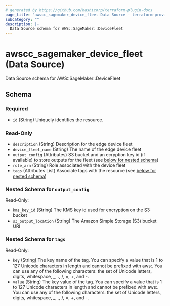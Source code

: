 ```yaml
---
# generated by https://github.com/hashicorp/terraform-plugin-docs
page_title: "awscc_sagemaker_device_fleet Data Source - terraform-provider-awscc"
subcategory: ""
description: |-
  Data Source schema for AWS::SageMaker::DeviceFleet
---
```


# awscc_sagemaker_device_fleet (Data Source)

Data Source schema for AWS::SageMaker::DeviceFleet



<!-- schema generated by tfplugindocs -->
## Schema

### Required

- `id` (String) Uniquely identifies the resource.

### Read-Only

- `description` (String) Description for the edge device fleet
- `device_fleet_name` (String) The name of the edge device fleet
- `output_config` (Attributes) S3 bucket and an ecryption key id (if available) to store outputs for the fleet (see [below for nested schema](#nestedatt--output_config))
- `role_arn` (String) Role associated with the device fleet
- `tags` (Attributes List) Associate tags with the resource (see [below for nested schema](#nestedatt--tags))

<a id="nestedatt--output_config"></a>
### Nested Schema for `output_config`

Read-Only:

- `kms_key_id` (String) The KMS key id used for encryption on the S3 bucket
- `s3_output_location` (String) The Amazon Simple Storage (S3) bucket URI


<a id="nestedatt--tags"></a>
### Nested Schema for `tags`

Read-Only:

- `key` (String) The key name of the tag. You can specify a value that is 1 to 127 Unicode characters in length and cannot be prefixed with aws:. You can use any of the following characters: the set of Unicode letters, digits, whitespace, _, ., /, =, +, and -.
- `value` (String) The key value of the tag. You can specify a value that is 1 to 127 Unicode characters in length and cannot be prefixed with aws:. You can use any of the following characters: the set of Unicode letters, digits, whitespace, _, ., /, =, +, and -.

